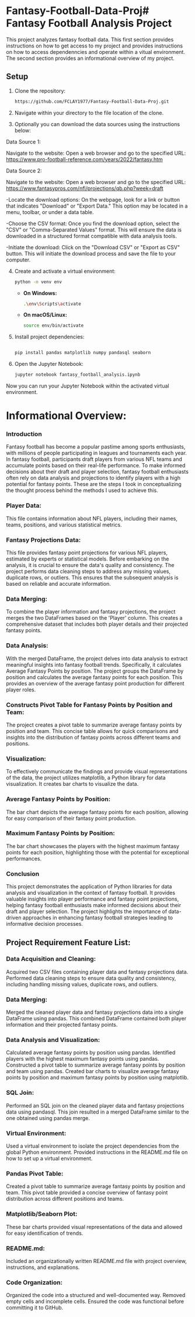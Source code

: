 # Fantasy-Football-Data-Proj# Fantasy Football Analysis Project

This project analyzes fantasy football data. This first section provides instructions on how to get
access to my project and provides instructions on how to access dependenncies and operate within
a vitual environment. The second section provides an informational overview of my project.

## Setup

1. Clone the repository:

    ```bash
   https://github.com/FCLAY1977/Fantasy-Football-Data-Proj.git
    
    ```


2. Navigate within your directory to the file location of the clone.



3. Optionally you can download the data sources using the instructions below:

Data Source 1:

Navigate to the website: Open a web browser and go to the specified URL: https://www.pro-football-reference.com/years/2022/fantasy.htm

Data Source 2:

Navigate to the website: Open a web browser and go to the specified URL: https://www.fantasypros.com/nfl/projections/qb.php?week=draft

-Locate the download options: On the webpage, look for a link or button that indicates "Download" or "Export Data." This option may be located in a menu, toolbar, or under a data table.

-Choose the CSV format: Once you find the download option, select the "CSV" or "Comma-Separated Values" format. This will ensure the data is downloaded in a structured format compatible with data analysis tools.

-Initiate the download: Click on the "Download CSV" or "Export as CSV" button. This will initiate the download process and save the file to your computer.



4. Create and activate a virtual environment:

    ```bash
    python -m venv env
    ```

    - **On Windows:**
        ```bash
        .\env\Scripts\activate
        ```

    - **On macOS/Linux:**
        ```bash
        source env/bin/activate
        ```


5. Install project dependencies:

    ```bash
    
    pip install pandas matplotlib numpy pandasql seaborn

    ```


6. Open the Jupyter Notebook:

    ```bash
    jupyter notebook fantasy_football_analysis.ipynb
    ```

Now you can run your Jupyter Notebook within the activated virtual environment.


# Informational Overview:  

### Introduction

Fantasy football has become a popular pastime among sports enthusiasts, with millions of people participating in leagues and tournaments each year. In fantasy football, participants draft players from various NFL teams and accumulate points based on their real-life performance. To make informed decisions about their draft and player selection, fantasy football enthusiasts often rely on data analysis and projections to identify players with a high potential for fantasy points. These are the steps I took in conceptualizing the thought process behind the methods I used to achieve this.


### Player Data: 

This file contains information about NFL players, including their names, teams, positions, and various statistical metrics.

### Fantasy Projections Data: 

This file provides fantasy point projections for various NFL players, estimated by experts or statistical models.
Before embarking on the analysis, it is crucial to ensure the data's quality and consistency. The project performs data cleaning steps to address any missing values, duplicate rows, or outliers. This ensures that the subsequent analysis is based on reliable and accurate information.

### Data Merging:

To combine the player information and fantasy projections, the project merges the two DataFrames based on the 'Player' column. This creates a comprehensive dataset that includes both player details and their projected fantasy points.

### Data Analysis:

With the merged DataFrame, the project delves into data analysis to extract meaningful insights into fantasy football trends. Specifically, it calculates Average Fantasy Points by position. The project groups the DataFrame by position and calculates the average fantasy points for each position. This provides an overview of the average fantasy point production for different player roles.

### Constructs Pivot Table for Fantasy Points by Position and Team:

The project creates a pivot table to summarize average fantasy points by position and team. This concise table allows for quick comparisons and insights into the distribution of fantasy points across different teams and positions.

### Visualization:

To effectively communicate the findings and provide visual representations of the data, the project utilizes matplotlib, a Python library for data visualization. It creates bar charts to visualize the data.

### Average Fantasy Points by Position:

The bar chart depicts the average fantasy points for each position, allowing for easy comparison of their fantasy point production.

### Maximum Fantasy Points by Position:

The bar chart showcases the players with the highest maximum fantasy points for each position, highlighting those with the potential for exceptional performances.

### Conclusion

This project demonstrates the application of Python libraries for data analysis and visualization in the context of fantasy football. It provides valuable insights into player performance and fantasy point projections, helping fantasy football enthusiasts make informed decisions about their draft and player selection. The project highlights the importance of data-driven approaches in enhancing fantasy football strategies leading to informative decision processes.


## Project Requirement Feature List:

### Data Acquisition and Cleaning:

Acquired two CSV files containing player data and fantasy projections data.
Performed data cleaning steps to ensure data quality and consistency, including handling missing values, duplicate rows, and outliers.

### Data Merging:

Merged the cleaned player data and fantasy projections data into a single DataFrame using pandas.
This combined DataFrame contained both player information and their projected fantasy points.

### Data Analysis and Visualization:

Calculated average fantasy points by position using pandas.
Identified players with the highest maximum fantasy points using pandas.
Constructed a pivot table to summarize average fantasy points by position and team using pandas.
Created bar charts to visualize average fantasy points by position and maximum fantasy points by position using matplotlib.

### SQL Join:

Performed an SQL join on the cleaned player data and fantasy projections data using pandasql.
This join resulted in a merged DataFrame similar to the one obtained using pandas merge.

### Virtual Environment:

Used a virtual environment to isolate the project dependencies from the global Python environment.
Provided instructions in the README.md file on how to set up a virtual environment.

### Pandas Pivot Table:

Created a pivot table to summarize average fantasy points by position and team.
This pivot table provided a concise overview of fantasy point distribution across different positions and teams.

### Matplotlib/Seaborn Plot:

These bar charts provided visual representations of the data and allowed for easy identification of trends.

### README.md:

Included an organizationally written README.md file with project overview, instructions, and explanations.

### Code Organization:

Organized the code into a structured and well-documented way.
Removed empty cells and incomplete cells.
Ensured the code was functional before committing it to GitHub.
